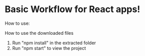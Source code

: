 # Basic Workflow for React apps!
How to use:

How to use the downloaded files

1) Run "npm install" in the extracted folder
2) Run "npm start" to view the project

